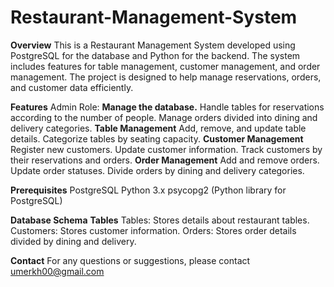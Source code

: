 # Restaurant-Management-System

**Overview**
This is a Restaurant Management System developed using PostgreSQL for the database and Python for the backend. 
The system includes features for table management, customer management, and order management.
The project is designed to help manage reservations, orders, and customer data efficiently.

**Features**
Admin Role:
**Manage the database.**
Handle tables for reservations according to the number of people.
Manage orders divided into dining and delivery categories.
**Table Management**
Add, remove, and update table details.
Categorize tables by seating capacity.
**Customer Management**
Register new customers.
Update customer information.
Track customers by their reservations and orders.
**Order Management**
Add and remove orders.
Update order statuses.
Divide orders by dining and delivery categories.

**Prerequisites**
PostgreSQL
Python 3.x
psycopg2 (Python library for PostgreSQL)

**Database Schema**
**Tables**
Tables: Stores details about restaurant tables.
Customers: Stores customer information.
Orders: Stores order details divided by dining and delivery.

**Contact**
For any questions or suggestions, please contact umerkh00@gmail.com
